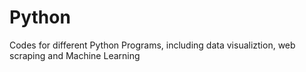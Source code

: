 # Python
Codes for different Python Programs, including data visualiztion, web scraping and Machine Learning
